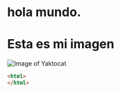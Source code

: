 # hola mundo.
# Esta es mi imagen
![Image of Yaktocat](https://octodex.github.com/images/yaktocat.png)

```html
<html>
</html>
```
